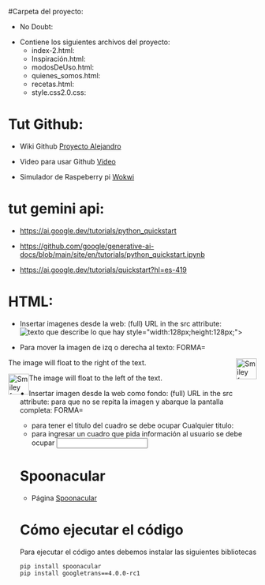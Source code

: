 #Carpeta del proyecto:
* No Doubt:
+ Contiene los siguientes archivos del proyecto:
  - index-2.html: 
  - Inspiración.html:
  - modosDeUso.html:
  - quienes_somos.html:
  - recetas.html:
  - style.css2.0.css:
    



# Tut Github:

- Wiki Github [Proyecto Alejandro](https://github.com/alecacerestel/ProyectoPdi)

- Video para usar Github [Video](https://www.youtube.com/watch?v=Z6VM-Gp3OGw&list=PL-gX0xg7VLB-1O02yLPCBsPUZyV_c9Owg&ab_channel=Developeando)

- Simulador de Raspeberry pi [Wokwi](https://wokwi.com/pi-pico)

# tut gemini api:
- https://ai.google.dev/tutorials/python_quickstart

- https://github.com/google/generative-ai-docs/blob/main/site/en/tutorials/python_quickstart.ipynb

- https://ai.google.dev/tutorials/quickstart?hl=es-419

# HTML:
- Insertar imagenes desde la web: (full) URL in the src attribute:
<img src="url completo" alt="texto que describe lo que hay"> style="width:128px;height:128px;"> 

- Para mover la imagen de izq o derecha al texto:
FORMA=
<p><img src="smiley.gif" alt="Smiley face" style="float:right;width:42px;height:42px;">
The image will float to the right of the text.</p>

<p><img src="smiley.gif" alt="Smiley face" style="float:left;width:42px;height:42px;">
The image will float to the left of the text.</p>


- Insertar imagen desde la web como fondo: (full) URL in the src attribute:
  para que no se repita la imagen y abarque la pantalla completa:
  FORMA=
  <style>
body {
  background-image: url('URL COMPLETO');
  background-repeat: no-repeat;
  background-attachment: fixed;
  background-size: 100% 100%;
}
</style>

- para tener el titulo del cuadro se debe ocupar <label for="lname">Cualquier titulo:</label><br>
- para ingresar un cuadro que pida información al usuario se debe ocupar <input type="text" id="lname">
# Spoonacular
- Página [Spoonacular](https://spoonacular.com/food-api/console#Profile)
# Cómo ejecutar el código
Para ejecutar el código antes debemos instalar las siguientes bibliotecas
```
pip install spoonacular
pip install googletrans==4.0.0-rc1
```
